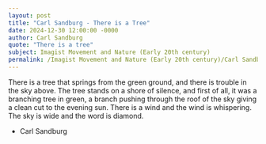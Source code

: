 ```yaml
---
layout: post
title: "Carl Sandburg - There is a Tree"
date: 2024-12-30 12:00:00 -0000
author: Carl Sandburg
quote: "There is a tree"
subject: Imagist Movement and Nature (Early 20th century)
permalink: /Imagist Movement and Nature (Early 20th century)/Carl Sandburg/Carl Sandburg - There is a Tree
---
```


There is a tree
 that springs from the green ground,
 and there is trouble in the sky above.
 The tree stands on a shore of silence,
 and first of all,
 it was a branching tree in green,
 a branch pushing through the roof of the sky
 giving a clean cut to the evening sun.
 There is a wind and the wind is whispering.
 The sky is wide and the word is diamond.

- Carl Sandburg

